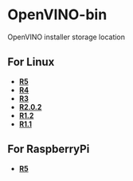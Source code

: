 # OpenVINO-bin
OpenVINO installer storage location

## For Linux
- **[R5](Linux/download_R5.sh)**
- **[R4](Linux/download_R4.sh)**
- **[R3](Linux/download_R3.sh)**
- **[R2.0.2](Linux/download_R2.0.2.sh)**
- **[R1.2](Linux/download_R1.2.sh)**
- **[R1.1](Linux/download_R1.1.sh)**

## For RaspberryPi
- **[R5](RaspberryPi/download_R5.sh)**

